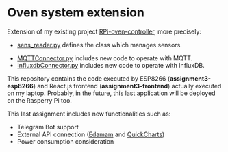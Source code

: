 # Oven system extension

Extension of my existing project [RPi-oven-controller](https://github.com/manuelzanaboni/RPi-oven-controller), more precisely:

* [sens_reader.py](https://github.com/manuelzanaboni/RPi-oven-controller/blob/master/controller/sens_reader.py) defines the class which manages sensors.
<!-- * [MysqlConnector.py](https://github.com/manuelzanaboni/RPi-oven-controller/blob/master/utils/MysqlConnector.py) includes new code that allows data integration. -->
* [MQTTConnector.py](https://github.com/manuelzanaboni/RPi-oven-controller/blob/master/utils/MQTTConnector.py) includes new code to operate with MQTT.
* [InfluxdbConnector.py](https://github.com/manuelzanaboni/RPi-oven-controller/blob/master/utils/InfluxdbConnector.py) includes new code to operate with InfluxDB.

This repository contains the code executed by ESP8266 (**assignment3-esp8266**) and React.js frontend (**assignment3-frontend**) actually executed on my laptop. Probably, in the future, this last application will be deployed on the Rasperry Pi too.

This last assignment includes new functionalities such as:
* Telegram Bot support
* External API connection ([Edamam](https://www.edamam.com/) and [QuickCharts](https://quickchart.io/))
* Power consumption consideration
